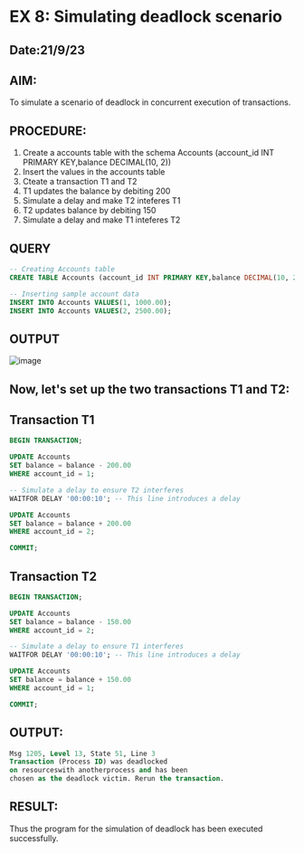 # EX 8: Simulating deadlock scenario
## Date:21/9/23 
## AIM: 
To simulate a scenario of deadlock in concurrent execution of transactions.
## PROCEDURE:
1. Create a accounts table with the schema Accounts (account_id INT PRIMARY KEY,balance DECIMAL(10, 2))
2. Insert the values in the accounts table
3. Cteate a transaction T1 and T2
4. T1 updates the balance by debiting 200
5. Simulate a delay and make T2 inteferes T1
6. T2 updates balance by debiting 150
7. Simulate a delay and make T1 inteferes T2
## QUERY
```sql
-- Creating Accounts table
CREATE TABLE Accounts (account_id INT PRIMARY KEY,balance DECIMAL(10, 2));

-- Inserting sample account data
INSERT INTO Accounts VALUES(1, 1000.00);
INSERT INTO Accounts VALUES(2, 2500.00);
```
## OUTPUT
![image](https://github.com/dineshgl/EX-8-Simulating-deadlock-scenario/assets/143793356/2f35d3f2-474d-4366-ade6-d0a151da1d2c)
## Now, let's set up the two transactions T1 and T2:
## Transaction T1
```sql
BEGIN TRANSACTION;

UPDATE Accounts
SET balance = balance - 200.00
WHERE account_id = 1;

-- Simulate a delay to ensure T2 interferes
WAITFOR DELAY '00:00:10'; -- This line introduces a delay

UPDATE Accounts
SET balance = balance + 200.00
WHERE account_id = 2;

COMMIT;
```
## Transaction T2
```sql
BEGIN TRANSACTION;

UPDATE Accounts
SET balance = balance - 150.00
WHERE account_id = 2;

-- Simulate a delay to ensure T1 interferes
WAITFOR DELAY '00:00:10'; -- This line introduces a delay

UPDATE Accounts
SET balance = balance + 150.00
WHERE account_id = 1;

COMMIT;
```
## OUTPUT:
```sql
Msg 1205, Level 13, State 51, Line 3
Transaction (Process ID) was deadlocked
on resourceswith anotherprocess and has been
chosen as the deadlock victim. Rerun the transaction.
```
## RESULT:
Thus the program for the simulation of deadlock has been executed successfully.
